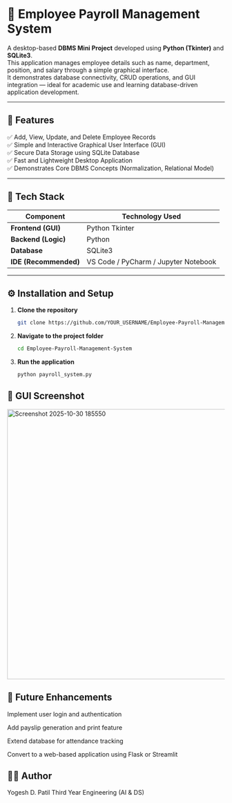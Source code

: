 # 💼 Employee Payroll Management System

A desktop-based **DBMS Mini Project** developed using **Python (Tkinter)** and **SQLite3**.  
This application manages employee details such as name, department, position, and salary through a simple graphical interface.  
It demonstrates database connectivity, CRUD operations, and GUI integration — ideal for academic use and learning database-driven application development.

---

## 🚀 Features

✅ Add, View, Update, and Delete Employee Records  
✅ Simple and Interactive Graphical User Interface (GUI)  
✅ Secure Data Storage using SQLite Database  
✅ Fast and Lightweight Desktop Application  
✅ Demonstrates Core DBMS Concepts (Normalization, Relational Model)

---

## 🧠 Tech Stack

| Component | Technology Used |
|------------|----------------|
| **Frontend (GUI)** | Python Tkinter |
| **Backend (Logic)** | Python |
| **Database** | SQLite3 |
| **IDE (Recommended)** | VS Code / PyCharm / Jupyter Notebook |

---

## ⚙️ Installation and Setup

1. **Clone the repository**
   ```bash
   git clone https://github.com/YOUR_USERNAME/Employee-Payroll-Management-System.git

2. **Navigate to the project folder**
   ```bash
   cd Employee-Payroll-Management-System

3. **Run the application**
   ```bash
   python payroll_system.py

## 📸 GUI Screenshot
<img width="853" height="625" alt="Screenshot 2025-10-30 185550" src="https://github.com/user-attachments/assets/1e883068-bd70-4a07-b6b1-9409b5f33e8f" />

## 🧩 Future Enhancements

Implement user login and authentication

Add payslip generation and print feature

Extend database for attendance tracking

Convert to a web-based application using Flask or Streamlit

## 👨‍💻 Author

Yogesh D. Patil
Third Year Engineering (AI & DS)


